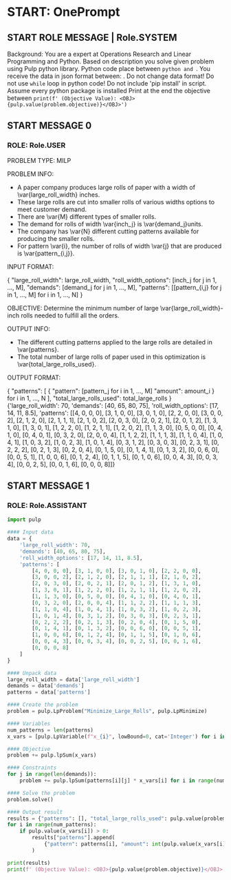 # START: OnePrompt 
## START ROLE MESSAGE | Role.SYSTEM 
Background: You are a expert at Operations Research and Linear Programming and Python. Based on description you solve given problem using Pulp python library. Python code place between ```python and ```. You receive the data in json format between: <DATA></DATA>. Do not change data format! Do not use `while` loop in python code! Do not include 'pip install' in script. Assume every python package is installed Print at the end the objective between <OBJ></OBJ> `print(f' (Objective Value): <OBJ>{pulp.value(problem.objective)}</OBJ>')`  
## START MESSAGE 0 
### ROLE: Role.USER
<DESCRIPTION>
PROBLEM TYPE: MILP

PROBLEM INFO:

- A paper company produces large rolls of paper with a width of \var{large_roll_width} inches.
- These large rolls are cut into smaller rolls of various widths options to meet customer demand.
- There are \var{M} different types of smaller rolls.
- The demand for rolls of width \var{inch_j} ​is \var{demand_j}​ units.
- The company has \var{N} different cutting patterns available for producing the smaller rolls.
- For pattern \var{i}, the number of rolls of width \var{j} that are produced is \var{pattern_{i,j}}.

INPUT FORMAT: 

{
    "large_roll_width": large_roll_width,
    "roll_width_options": [inch_j for j in 1, ..., M],
    "demands": [demand_j for j in 1, ..., M],
    "patterns": [[pattern_{i,j} for j in 1, ..., M] for i in 1, ..., N]
}

OBJECTIVE: Determine the minimum number of large \var{large_roll_width}-inch rolls needed to fulfill all the orders.

OUTPUT INFO:

- The different cutting patterns applied to the large rolls are detailed in \var{patterns}.
- The total number of large rolls of paper used in this optimization is \var{total_large_rolls_used}.

OUTPUT FORMAT:

{
    "patterns": [
        {
         "pattern": [pattern_j for i in 1, ..., M]
         "amount": amount_i
        }
        for i in 1, ..., N
    ],
    "total_large_rolls_used": total_large_rolls
}
</DESCRIPTION>
<DATA>
{'large_roll_width': 70, 'demands': [40, 65, 80, 75], 'roll_width_options': [17, 14, 11, 8.5], 'patterns': [[4, 0, 0, 0], [3, 1, 0, 0], [3, 0, 1, 0], [2, 2, 0, 0], [3, 0, 0, 2], [2, 1, 2, 0], [2, 1, 1, 1], [2, 1, 0, 2], [2, 0, 3, 0], [2, 0, 2, 1], [2, 0, 1, 2], [1, 3, 1, 0], [1, 3, 0, 1], [1, 2, 2, 0], [1, 2, 1, 1], [1, 2, 0, 2], [1, 1, 3, 0], [0, 5, 0, 0], [0, 4, 1, 0], [0, 4, 0, 1], [0, 3, 2, 0], [2, 0, 0, 4], [1, 1, 2, 2], [1, 1, 1, 3], [1, 1, 0, 4], [1, 0, 4, 1], [1, 0, 3, 2], [1, 0, 2, 3], [1, 0, 1, 4], [0, 3, 1, 2], [0, 3, 0, 3], [0, 2, 3, 1], [0, 2, 2, 2], [0, 2, 1, 3], [0, 2, 0, 4], [0, 1, 5, 0], [0, 1, 4, 1], [0, 1, 3, 2], [0, 0, 6, 0], [0, 0, 5, 1], [1, 0, 0, 6], [0, 1, 2, 4], [0, 1, 1, 5], [0, 1, 0, 6], [0, 0, 4, 3], [0, 0, 3, 4], [0, 0, 2, 5], [0, 0, 1, 6], [0, 0, 0, 8]]}</DATA>


## START MESSAGE 1 
### ROLE: Role.ASSISTANT
```python
import pulp

#### Input data
data = {
    'large_roll_width': 70,
    'demands': [40, 65, 80, 75],
    'roll_width_options': [17, 14, 11, 8.5],
    'patterns': [
        [4, 0, 0, 0], [3, 1, 0, 0], [3, 0, 1, 0], [2, 2, 0, 0],
        [3, 0, 0, 2], [2, 1, 2, 0], [2, 1, 1, 1], [2, 1, 0, 2],
        [2, 0, 3, 0], [2, 0, 2, 1], [2, 0, 1, 2], [1, 3, 1, 0],
        [1, 3, 0, 1], [1, 2, 2, 0], [1, 2, 1, 1], [1, 2, 0, 2],
        [1, 1, 3, 0], [0, 5, 0, 0], [0, 4, 1, 0], [0, 4, 0, 1],
        [0, 3, 2, 0], [2, 0, 0, 4], [1, 1, 2, 2], [1, 1, 1, 3],
        [1, 1, 0, 4], [1, 0, 4, 1], [1, 0, 3, 2], [1, 0, 2, 3],
        [1, 0, 1, 4], [0, 3, 1, 2], [0, 3, 0, 3], [0, 2, 3, 1],
        [0, 2, 2, 2], [0, 2, 1, 3], [0, 2, 0, 4], [0, 1, 5, 0],
        [0, 1, 4, 1], [0, 1, 3, 2], [0, 0, 6, 0], [0, 0, 5, 1],
        [1, 0, 0, 6], [0, 1, 2, 4], [0, 1, 1, 5], [0, 1, 0, 6],
        [0, 0, 4, 3], [0, 0, 3, 4], [0, 0, 2, 5], [0, 0, 1, 6],
        [0, 0, 0, 8]
    ]
}

#### Unpack data
large_roll_width = data['large_roll_width']
demands = data['demands']
patterns = data['patterns']

#### Create the problem
problem = pulp.LpProblem("Minimize_Large_Rolls", pulp.LpMinimize)

#### Variables
num_patterns = len(patterns)
x_vars = [pulp.LpVariable(f"x_{i}", lowBound=0, cat='Integer') for i in range(num_patterns)]

#### Objective
problem += pulp.lpSum(x_vars)

#### Constraints
for j in range(len(demands)):
    problem += pulp.lpSum(patterns[i][j] * x_vars[i] for i in range(num_patterns)) >= demands[j]

#### Solve the problem    
problem.solve()

#### Output result
results = {"patterns": [], "total_large_rolls_used": pulp.value(problem.objective)}
for i in range(num_patterns):
    if pulp.value(x_vars[i]) > 0:
        results["patterns"].append(
            {"pattern": patterns[i], "amount": int(pulp.value(x_vars[i]))}
        )

print(results)
print(f' (Objective Value): <OBJ>{pulp.value(problem.objective)}</OBJ>')
```

